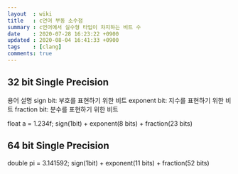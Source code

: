 ```yaml
---
layout  : wiki
title   : c언어 부동 소수점
summary : c언어에서 실수형 타입이 차지하는 비트 수
date    : 2020-07-28 16:23:22 +0900
updated : 2020-08-04 16:41:33 +0900
tags    : [clang]
comments: true
---
```


## 32 bit Single Precision

용어 설명
sign bit: 부호를 표현하기 위한 비트
exponent bit: 지수를 표현하기 위한 비트
fraction bit: 분수를 표현하기 위한 비트

float a = 1.234f;
sign(1bit) + exponent(8 bits) + fraction(23 bits)

## 64 bit Single Precision

double pi = 3.141592;
sign(1bit) + exponent(11 bits) + fraction(52 bits)
